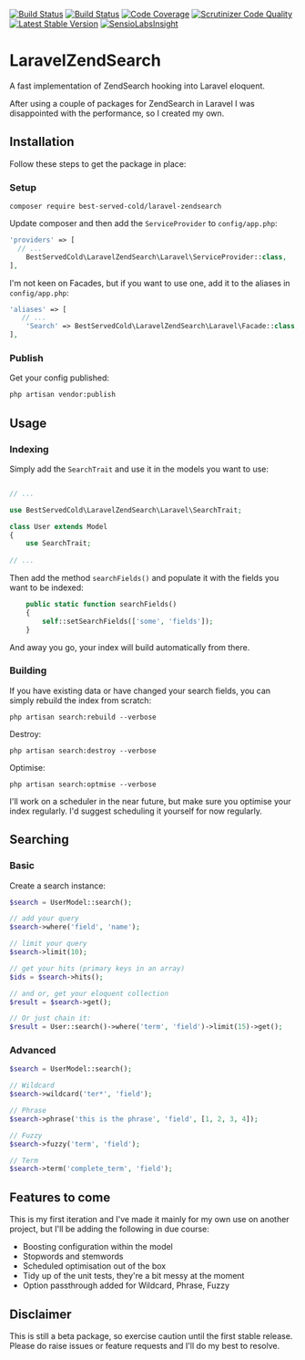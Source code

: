 [![Build Status](https://travis-ci.org/nark3d/LaravelZendSearch.svg?branch=master)](https://travis-ci.org/nark3d/LaravelZendSearch)
[![Build Status](https://scrutinizer-ci.com/g/nark3d/LaravelZendSearch/badges/build.png?b=master)](https://scrutinizer-ci.com/g/nark3d/LaravelZendSearch/build-status/master)
[![Code Coverage](https://scrutinizer-ci.com/g/nark3d/LaravelZendSearch/badges/coverage.png?b=master)](https://scrutinizer-ci.com/g/nark3d/LaravelZendSearch/?branch=master)
[![Scrutinizer Code Quality](https://scrutinizer-ci.com/g/nark3d/LaravelZendSearch/badges/quality-score.png?b=master)](https://scrutinizer-ci.com/g/nark3d/LaravelZendSearch/?branch=master)
[![Latest Stable Version](https://img.shields.io/packagist/v/best-served-cold/laravel-zendsearch.svg)](https://packagist.org/packages/best-served-cold/laravel-zendsearch)
[![SensioLabsInsight](https://insight.sensiolabs.com/projects/d042f6a1-0877-441c-92b7-bb5fe51d6466/mini.png)](https://insight.sensiolabs.com/projects/d042f6a1-0877-441c-92b7-bb5fe51d6466)


# LaravelZendSearch
A fast implementation of ZendSearch hooking into Laravel eloquent.  

After using a couple of packages for ZendSearch in Laravel I was disappointed with the performance, so I created my own.

## Installation

Follow these steps to get the package in place:

### Setup

```shell
composer require best-served-cold/laravel-zendsearch
```

Update composer and then add the `ServiceProvider` to `config/app.php`:

```php
'providers' => [
  // ...
	BestServedCold\LaravelZendSearch\Laravel\ServiceProvider::class,
],
```

I'm not keen on Facades, but if you want to use one, add it to the aliases in `config/app.php`:

```php
'aliases' => [
   // ...
	'Search' => BestServedCold\LaravelZendSearch\Laravel\Facade::class,
],
```

### Publish

Get your config published:

```bash
php artisan vendor:publish
```

## Usage

### Indexing

Simply add the ```SearchTrait``` and use it in the models you want to use:

```php

// ...

use BestServedCold\LaravelZendSearch\Laravel\SearchTrait;

class User extends Model
{
    use SearchTrait;
    
// ...
```

Then add the method ```searchFields()``` and populate it with the fields you want to be indexed:

```php
    public static function searchFields()
    {
        self::setSearchFields(['some', 'fields']);
    }
```

And away you go, your index will build automatically from there.

### Building

If you have existing data or have changed your search fields, you can simply rebuild the index from scratch:

```shell
php artisan search:rebuild --verbose
```

Destroy:
```shell
php artisan search:destroy --verbose
```

Optimise:
```shell
php artisan search:optmise --verbose
```

I'll work on a scheduler in the near future, but make sure you optimise your index regularly.  I'd suggest scheduling it yourself for now regularly.

## Searching

### Basic

Create a search instance:
```php
$search = UserModel::search();

// add your query
$search->where('field', 'name');

// limit your query
$search->limit(10);

// get your hits (primary keys in an array)
$ids = $search->hits();

// and or, get your eloquent collection
$result = $search->get();

// Or just chain it:
$result = User::search()->where('term', 'field')->limit(15)->get();
```

### Advanced

```php
$search = UserModel::search();

// Wildcard
$search->wildcard('ter*', 'field');

// Phrase
$search->phrase('this is the phrase', 'field', [1, 2, 3, 4]);

// Fuzzy
$search->fuzzy('term', 'field');

// Term
$search->term('complete_term', 'field');
```

## Features to come

This is my first iteration and I've made it mainly for my own use on another project, but I'll be adding the following in due course:

* Boosting configuration within the model
* Stopwords and stemwords
* Scheduled optimisation out of the box
* Tidy up of the unit tests, they're a bit messy at the moment
* Option passthrough added for Wildcard, Phrase, Fuzzy

## Disclaimer

This is still a beta package, so exercise caution until the first stable release.  Please do raise issues or feature requests and I'll do my best to resolve.
